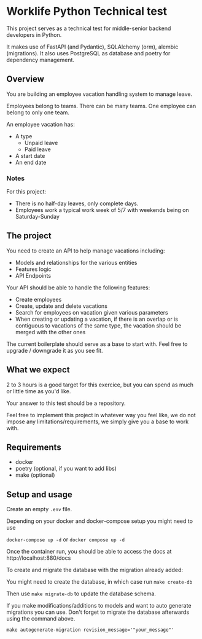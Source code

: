 # Worklife Python Technical test

This project serves as a technical test for middle-senior backend developers in Python.

It makes use of FastAPI (and Pydantic), SQLAlchemy (orm), alembic (migrations).
It also uses PostgreSQL as database and poetry for dependency management.

## Overview

You are building an employee vacation handling system to manage leave.

Employees belong to teams. There can be many teams. One employee can belong to only one team.

An employee vacation has:
* A type
    * Unpaid leave
    * Paid leave
* A start date
* An end date

### Notes

For this project:
* There is no half-day leaves, only complete days.
* Employees work a typical work week of 5/7 with weekends being on Saturday-Sunday

## The project

You need to create an API to help manage vacations including:
* Models and relationships for the various entities
* Features logic
* API Endpoints

Your API should be able to handle the following features:
* Create employees
* Create, update and delete vacations
* Search for employees on vacation given various parameters
* When creating or updating a vacation, if there is an overlap or is contiguous to vacations of the same type, the vacation should be merged with the other ones


The current boilerplate should serve as a base to start with.
Feel free to upgrade / downgrade it as you see fit.


## What we expect

2 to 3 hours is a good target for this exercice, but you can spend as much or little time as you'd like.

Your answer to this test should be a repository.

Feel free to implement this project in whatever way you feel like, we do not impose any limitations/requirements,
we simply give you a base to work with.

## Requirements

* docker
* poetry (optional, if you want to add libs)
* make (optional)

## Setup and usage

Create an empty `.env` file.

Depending on your docker and docker-compose setup you might need to use

`docker-compose up -d` or `docker compose up -d`

Once the container run, you should be able to access the docs at http://localhost:880/docs

To create and migrate the database with the migration already added:

You might need to create the database, in which case run `make create-db`

Then use `make migrate-db` to update the database schema.

If you make modifications/additions to models and want to auto generate migrations you can use.
Don't forget to migrate the database afterwards using the command above.

`make autogenerate-migration revision_message='"your_message"'`
